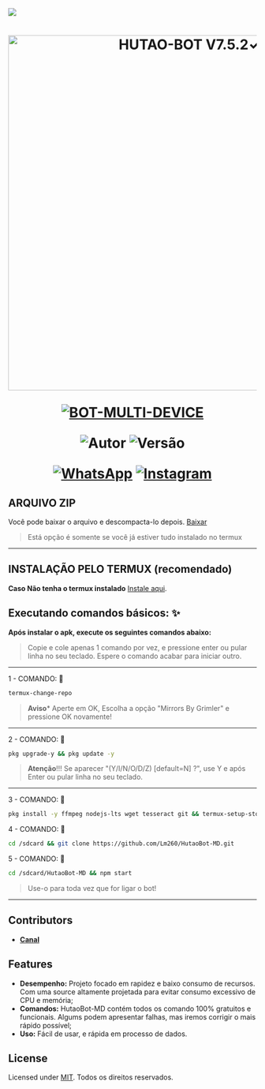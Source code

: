 <img src="https://readme-typing-svg.herokuapp.com/?font=mono&size=30&duration=4000&color=836FFF&center=falso&vCenter=falso&lines=𝑯𝒖𝒕𝒂𝒐𝑩𝒐𝒕-𝑴𝑫+✿+V7.5.2✓;𝐁𝐎𝐓+𝐌𝐔𝐋𝐓𝐈+𝐃𝐄𝐕𝐈𝐂𝐄;✰✰✰✰✰">      

<h1 align="center">
<p>
<img src= "https://xatimg.com/image/Y4g1COu5OEfA.jpg" alt="HUTAO-BOT V7.5.2✓" width="720">
</p>

<p align="center">
<a href="#"><img title="BOT-MULTI-DEVICE" src="https://img.shields.io/badge/BOT•MULTI•DEVICE-blue?&style=for-the-badge"></a>
</p>

<p align="center">
<img title="Autor" src="https://img.shields.io/badge/Autor-@Lm-orange.svg?style=for-the-badge&logo=github"></a>
<img title="Versão" src="https://img.shields.io/badge/Versão-7.5.2-orange.svg?style=for-the-badge&logo=github"></a>
</p>

<div align="center">
  
[![WhatsApp](https://img.shields.io/badge/Suporte-25D366?style=for-the-badge&logo=whatsapp&logoColor=white)](https://chat.whatsapp.com/CMcAAljSWZhHWyssMJFCp8)
[![Instagram](https://img.shields.io/badge/Instagram-E4405F?style=for-the-badge&logo=instagram&logoColor=white)](https://instagram.com/lm_only_)
</div>

## ARQUIVO ZIP 

Você pode baixar o arquivo e descompacta-lo depois. [Baixar](https://github.com/Lm260/HutaoBot-MD/archive/refs/heads/main.zip)
> Está opção é somente se você já estiver tudo instalado no termux
------------------

## INSTALAÇÃO PELO TERMUX (recomendado)

**Caso Não tenha o termux instalado**
[Instale aqui](https://www.mediafire.com/file/0npdmv51pnttps0/com.termux_0.119.1-119_minAPI21(arm64-v8a,armeabi-v7a,x86,x86_64)(nodpi)_apkmirror.com.apk/file).

## Executando comandos básicos: ✨

**Após instalar o apk, execute os seguintes comandos abaixo:**

> Copie e cole apenas 1 comando por vez, e pressione enter ou pular linha no seu teclado.
> Espere o comando acabar para iniciar outro. 
------------------
1 - COMANDO: 🌸
````bash
termux-change-repo
````
> **Aviso*** Aperte em OK, Escolha a opção "Mirrors By Grimler" e pressione OK novamente!
------------------
2 - COMANDO: 🌸
````bash
pkg upgrade-y && pkg update -y
````
> **Atenção**!!!
> Se aparecer "(Y/I/N/O/D/Z) [default=N] ?", use Y e após Enter ou pular linha no seu teclado.
------------------
3 - COMANDO: 🌸
````bash
pkg install -y ffmpeg nodejs-lts wget tesseract git && termux-setup-storage
````
4 - COMANDO: 🌸
````bash
cd /sdcard && git clone https://github.com/Lm260/HutaoBot-MD.git
````
5 - COMANDO: 🌸
````bash
cd /sdcard/HutaoBot-MD && npm start
````
> Use-o para toda vez que for ligar o bot!
------------------

## Contributors

* [__Canal__](https://whatsapp.com/channel/0029ValLKgUAO7RCUU0dO03k)

## Features

- **Desempenho:** Projeto focado em rapidez e baixo consumo de recursos. Com uma source altamente projetada para evitar consumo excessivo de CPU e memória;
- **Comandos:** HutaoBot-MD contém todos os comando 100% gratuitos e funcionais. Algums podem apresentar falhas, mas iremos corrigir o mais rápido possível;
- **Uso:** Fácil de usar, e rápida em processo de dados.

## License

Licensed under [MIT](./LICENSE).
Todos os direitos reservados.
